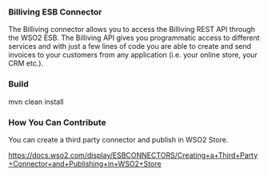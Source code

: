 ### Billiving ESB Connector

The Billiving connector allows you to access the  Billiving REST API through the WSO2 ESB.
The Billiving API gives you programmatic access to different services and with just a few lines of code you are
able to create and send invoices to your customers from any application (i.e. your online store, your CRM etc.).

### Build

mvn clean install

### How You Can Contribute
You can create a third party connector and publish in WSO2 Store.

https://docs.wso2.com/display/ESBCONNECTORS/Creating+a+Third+Party+Connector+and+Publishing+in+WSO2+Store
